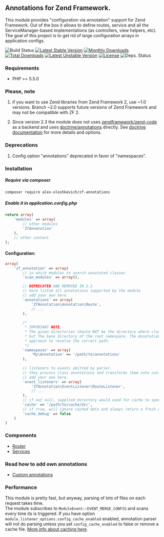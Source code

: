## Annotations for Zend Framework.

This module provides "configuration via annotation" support for Zend Framework.
Out of the box it allows to define routes, service and all the ServiceManager-based implementations (as controllers, view helpers, etc).  
The goal of this project is to get rid of large configuration arrays in application configs.

![Build Status](https://travis-ci.org/alex-oleshkevich/zf-annotations.svg)
[![Latest Stable Version](https://poser.pugx.org/alex-oleshkevich/zf-annotations/v/stable.svg)](https://packagist.org/packages/alex-oleshkevich/zf-annotations) 
[![Monthly Downloads](https://poser.pugx.org/alex-oleshkevich/zf-annotations/d/monthly)](https://packagist.org/packages/alex-oleshkevich/zf-annotations)
[![Total Downloads](https://poser.pugx.org/alex-oleshkevich/zf-annotations/downloads)](https://packagist.org/packages/alex-oleshkevich/zf-annotations)
[![Latest Unstable Version](https://poser.pugx.org/alex-oleshkevich/zf-annotations/v/unstable.svg)](https://packagist.org/packages/alex-oleshkevich/zf-annotations) 
[![License](https://poser.pugx.org/alex-oleshkevich/zf-annotations/license.svg)](https://packagist.org/packages/alex-oleshkevich/zf-annotations)
![Deps. Status](https://www.versioneye.com/user/projects/54d47c133ca08495310002b0/badge.svg?style=flat)

### Requirements
* PHP >= 5.5.0

### Please, note
1. if you want to use Zend libraries from Zend Framework 2, use ~1.0 versions. Branch ~2.0 supports future versions of Zend Framework and may not be compatible with ZF 2.

2. Since version 2.3 the module does not uses [zendframework/zend-code](https://github.com/zendframework/zend-code) as a backend and uses [doctrine/annotations](https://github.com/doctrine/annotations) directly. See [doctrine documentation](http://docs.doctrine-project.org/projects/doctrine-common/en/latest/reference/annotations.html) for more details and options.

### Deprecations
1. Config option "annotations" deprecated in favor of "namespaces".

### Installation
##### Require via composer

```bash
composer require alex-oleshkevich/zf-annotations
```

##### Enable it in application.config.php
```php
return array(
    'modules' => array(
        // other modules
        'ZfAnnotation'
    ),
    // other content
);
```

#### Configuration:
```php
array(
    'zf_annotation' => array(
        // in which modules to search annotated classes
        'scan_modules' => array(),

        // DEPRECATED AND REMOVED IN 2.3
        // here listed all annotations supported by the module
        // add your own here
        'annotations' => array(
            'ZfAnnotation\Annotation\Route',
            // ...
        ),
        
        /*
         * IMPORTANT NOTE:
         * The given directories should NOT be the directory where classes of the namespace are in, 
         * but the base directory of the root namespace. The AnnotationRegistry uses a namespace to directory separator
         * approach to resolve the correct path.
         */
        'namespaces' => array(
            'My\Annotation' => '/path/to/annotations'
        ),
        
        // listeners to events emitted by parser. 
        // they process class annotations and transforms them into config values
        // add your own here.
        'event_listeners' => array(
            'ZfAnnotation\EventListener\RouteListener',
            // ...
        ),
        // if not null, supplied directory would used for cache to speed up parsing
        'cache' => '/path/to/cache/dir',
        // if true, will ignore cached data and always return a fresh one.
        'cache_debug' => false
    )
)
```

### Components
 * [Router](docs/router.md)
 * [Services](docs/services.md)

### Read how to add own annotations
* [Custom annotations](docs/custom-annotations.md)

### Performance
This module is pretty fast, but anyway, parsing of lots of files on each request takes time.  
The module subscribes to `ModuleEvent::EVENT_MERGE_CONFIG` and scans every time its is triggered.  If you have option 
`module_listener_options.config_cache_enabled` enabled, annotation parser will not do parsing unless you set `config_cache_enabled` to false or remove a cache file. [More info about caching here](https://akrabat.com/caching-your-zf2-merged-configuration/).
